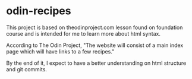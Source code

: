 # odin-recipes

This project is based on theodinproject.com lesson found on foundation course and is intended for me to learn more about html syntax.

According to The Odin Project, "The website will consist of a main index page which will have links to a few recipes."

By the end of it, I expect to have a better understanding on html structure and git commits.